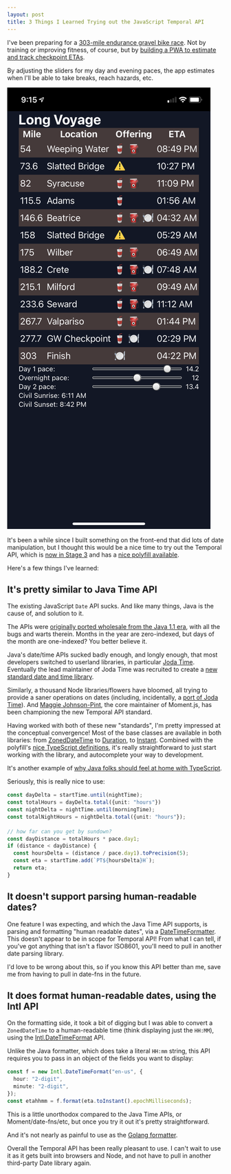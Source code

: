 ```yaml
---
layout: post
title: 3 Things I Learned Trying out the JavaScript Temporal API
---
```


I've been preparing for a [303-mile endurance gravel bike race](https://www.gravel-worlds.com/the-long-voyage). Not by training or improving fitness, of course, but by [building a PWA to estimate and track checkpoint ETAs](https://longvoyage.steele.blue/).

By adjusting the sliders for my day and evening paces, the app estimates when I'll be able to take breaks, reach hazards, etc.

![Long Voyage Screenshot](../images/long-voyage-screenshot.png)

It's been a while since I built something on the front-end that did lots of date manipulation, but I thought this would be a nice time to try out the Temporal API, which is [now in Stage 3](https://tc39.es/proposal-temporal/docs/) and has a [nice polyfill available](https://www.npmjs.com/package/@js-temporal/polyfill).

Here's a few things I've learned:

## It's pretty similar to Java Time API

The existing JavaScript `Date` API sucks. And like many things, Java is the cause of, and solution to it.

The APIs were [originally ported wholesale from the Java 1.1 era](https://maggiepint.com/2017/04/09/fixing-javascript-date-getting-started/), with all the bugs and warts therein. Months in the year are zero-indexed, but days of the month are one-indexed? You better believe it.

Java's date/time APIs sucked badly enough, and longly enough, that most developers switched to userland libraries, in particular [Joda Time](https://www.joda.org/joda-time/). Eventually the lead maintainer of Joda Time was recruited to create a [new standard date and time library](https://jcp.org/aboutJava/communityprocess/pfd/jsr310/JSR-310-guide.html).

Similarly, a thousand Node libraries/flowers have bloomed, all trying to provide a saner operations on dates (including, incidentally, a [port of Joda Time](https://js-joda.github.io/js-joda/)). And [Maggie Johnson-Pint](https://maggiepint.com/), the core maintainer of Moment.js, has been championing the new Temporal API standard.

Having worked with both of these new "standards", I'm pretty impressed at the conceptual convergence! Most of the base classes are available in both libraries: from [ZonedDateTime](https://docs.oracle.com/en/java/javase/11/docs/api/java.base/java/time/ZonedDateTime.html) to [Duration](https://tc39.es/proposal-temporal/docs/#Temporal-Duration), to [Instant](https://docs.oracle.com/en/java/javase/11/docs/api/java.base/java/time/Instant.html). Combined with the polyfill's [nice TypeScript definitions](https://www.npmjs.com/package/@js-temporal/polyfill), it's really straightforward to just start working with the library, and autocomplete your way to development.

It's another example of [why Java folks should feel at home with TypeScript](/typescript-for-javaers).

Seriously, this is really nice to use:

```ts
const dayDelta = startTime.until(nightTime);
const totalHours = dayDelta.total({unit: "hours"})
const nightDelta = nightTime.until(morningTime);
const totalNightHours = nightDelta.total({unit: "hours"});

// how far can you get by sundown?
const dayDistance = totalHours * pace.day1;
if (distance < dayDistance) {
  const hoursDelta = (distance / pace.day1).toPrecision(5);
  const eta = startTime.add(`PT${hoursDelta}H`);
  return eta;
}
```

## It doesn't support parsing human-readable dates?

One feature I was expecting, and which the Java Time API supports, is parsing and formatting "human readable dates", via a [DateTimeFormatter](https://docs.oracle.com/javase/8/docs/api/java/time/format/DateTimeFormatter.html). This doesn't appear to be in scope for Temporal API! From what I can tell, if you've got anything that isn't a flavor ISO8601, you'll need to pull in another date parsing library.

I'd love to be wrong about this, so if you know this API better than me, save me from having to pull in date-fns in the future.

## It does format human-readable dates, using the Intl API

On the formatting side, it took a bit of digging but I was able to convert a `ZonedDateTime` to a human-readable time (think displaying just the `HH:MM`), using the [Intl.DateTimeFormat](https://developer.mozilla.org/en-US/docs/Web/JavaScript/Reference/Global_Objects/Intl/DateTimeFormat) API.

Unlike the Java formatter, which does take a literal `HH:mm` string, this API requires you to pass in an object of the fields you want to display:

```ts
const f = new Intl.DateTimeFormat("en-us", {
  hour: "2-digit",
  minute: "2-digit",
});
const etahhmm = f.format(eta.toInstant().epochMilliseconds);
```

This is a little unorthodox compared to the Java Time APIs, or Moment/date-fns/etc, but once you try it out it's pretty straightforward.

And it's not nearly as painful to use as the [Golang formatter](https://golang.org/src/time/format.go).

Overall the Temporal API has been really pleasant to use. I can't wait to use it as it gets built into browsers and Node, and not have to pull in another third-party Date library again.
